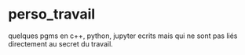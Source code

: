 # perso_travail
quelques pgms en c++, python, jupyter ecrits mais qui ne sont pas liés directement au secret du travail.
